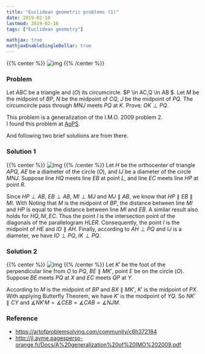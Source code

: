 ```yaml
---
title: "Euclidean geometric problems (1)"
date: 2019-02-10
lastmod: 2019-02-16
tags: ["Euclidean geometry"]

mathjax: true
mathjaxEnableSingleDollar: true
---
```

{{% center %}}
![img](/figure/2.11/problem.png "img")
{{% /center %}}
<!--more-->
### Problem  
Let $ABC$ be a triangle and $(O)$ its circumcircle. $P \in AC,Q \in AB $. Let $M$ be the midpoint of $BP$, $N$ be the midpoint of $CQ$, $J$ be the midpoint of $PQ$. The circumcircle pass through $M N J$ meets $PQ$ at $K$. Prove: $OK \perp PQ$.

This problem is a generalization of the I.M.O. 2009 problem 2.  
I found this problem at [AoPS](https://artofproblemsolving.com/community/c6h372184).
<!-- And, following two brief solution are from  [AoPS](https://artofproblemsolving.com/community/c6h372184). -->
And following two brief solutions are from there.

### Solution 1
{{% center %}}
![img](/figure/2.11/solution1.png "img")
{{% /center %}}
Let $H$ be the orthocenter of triangle $APQ$, $AE$ be a diameter of the circle $(O)$, and $IJ$ be a diameter of the circle $MNJ$.
Suppose line $HQ$ meets line $EB$ at point $L$, and line $EC$ meets line $HP$ at point $R$.  

Since $HP \perp AB$, $EB \perp AB$, $MI \perp MJ$ and $MJ \parallel AB$, we know that $HP \parallel EB \parallel MI$.
With Noting that $M$ is the midpoint of $BP$, the distance between line $MI$ and $HP$ is equal to the distance between line $MI$ and $EB$.
A similar result also holds for $HQ, NI, EC$.
Thus the point $I$ is the intersection point of the diagonals of the parallelogram $HLER$. Consequently, the point $I$ is the midpoint of $HE$ and $IO \parallel AH$.
Finally, according to $AH \perp PQ$ and $IJ$ is a diameter, we have $IO \perp PQ$, $IK \perp PQ$.

### Solution 2
{{% center %}}
![img](/figure/2.11/solution2.png "img")
{{% /center %}}
Let $K'$ be the foot of the perpendicular line from $O$ to $PQ$, $BE \parallel MK'$, point $E$ be on the circle $(O)$. Suppose $BE$ meets $PQ$ at $X$ and $EC$ meets $QP$ at $Y$.  

According to $M$ is the midpoint of $BP$ and $BX \parallel MK'$, $K'$ is the midpoint of $PX$.
With applying Butterfly Theorem, we have $K'$ is the modpoint of $YQ$. So $NK' \parallel CY$ and
$\measuredangle NK'M = \measuredangle CEB = \measuredangle CAB = \measuredangle NJM$.

### Reference
- https://artofproblemsolving.com/community/c6h372184
- http://jl.ayme.pagesperso-orange.fr/Docs/A%20generalization%20of%20IMO%202009.pdf

